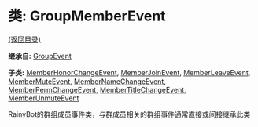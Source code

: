 # 类: GroupMemberEvent

[(返回目录)](./)

**继承自:** [GroupEvent](groupevent.md)

**子类:** [MemberHonorChangeEvent](memberhonorchangeevent.md), [MemberJoinEvent](memberjoinevent.md), [MemberLeaveEvent](memberleaveevent.md), [MemberMuteEvent](membermuteevent.md), [MemberNameChangeEvent](membernamechangeevent.md), [MemberPermChangeEvent](memberpermchangeevent.md), [MemberTitleChangeEvent](membertitlechangeevent.md), [MemberUnmuteEvent](memberunmuteevent.md)

RainyBot的群组成员事件类，与群成员相关的群组事件通常直接或间接继承此类
